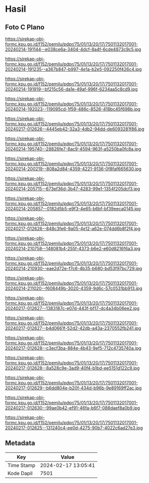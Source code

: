 # Hasil

## Foto C Plano

https://sirekap-obj-formc.kpu.go.id/f152/pemilu/pdpr/75/01/13/20/17/7501132017001-20240214-191144--e038ce6a-3404-4dcf-8a4f-6cde4873c9c5.jpg

https://sirekap-obj-formc.kpu.go.id/f152/pemilu/pdpr/75/01/13/20/17/7501132017001-20240214-191235--a367b847-b997-4e1a-b2e5-092250f426c4.jpg

https://sirekap-obj-formc.kpu.go.id/f152/pemilu/pdpr/75/01/13/20/17/7501132017001-20240214-191919--bf215c56-da1e-49af-996f-6234aa5c8cd9.jpg

https://sirekap-obj-formc.kpu.go.id/f152/pemilu/pdpr/75/01/13/20/17/7501132017001-20240214-192023--119095cd-1f59-486c-8526-418bc45f698b.jpg

https://sirekap-obj-formc.kpu.go.id/f152/pemilu/pdpr/75/01/13/20/17/7501132017001-20240217-012626--4445eb42-32a3-4db2-94dd-de6093281f86.jpg

https://sirekap-obj-formc.kpu.go.id/f152/pemilu/pdpr/75/01/13/20/17/7501132017001-20240214-195740--28826fe7-8ac9-4594-963f-a5250ba0fc8a.jpg

https://sirekap-obj-formc.kpu.go.id/f152/pemilu/pdpr/75/01/13/20/17/7501132017001-20240214-200219--808a2d84-4359-4221-9136-0f8faf665630.jpg

https://sirekap-obj-formc.kpu.go.id/f152/pemilu/pdpr/75/01/13/20/17/7501132017001-20240214-205715--673ef36d-3b47-4283-99e1-1354f205dcf3.jpg

https://sirekap-obj-formc.kpu.go.id/f152/pemilu/pdpr/75/01/13/20/17/7501132017001-20240214-205857--0182d5b5-e9f3-4e65-b6bf-bf39eeca0145.jpg

https://sirekap-obj-formc.kpu.go.id/f152/pemilu/pdpr/75/01/13/20/17/7501132017001-20240217-012626--848c3fe6-9a05-4e12-a62e-074dd6b8f2f4.jpg

https://sirekap-obj-formc.kpu.go.id/f152/pemilu/pdpr/75/01/13/20/17/7501132017001-20240214-210758--148081b4-255f-4373-b6e2-e60d8216f6a3.jpg

https://sirekap-obj-formc.kpu.go.id/f152/pemilu/pdpr/75/01/13/20/17/7501132017001-20240214-210930--eae2d72e-f7c6-4b35-b680-bd53f97bc729.jpg

https://sirekap-obj-formc.kpu.go.id/f152/pemilu/pdpr/75/01/13/20/17/7501132017001-20240214-211020--f608449b-3020-4359-9d6c-57c0531bb913.jpg

https://sirekap-obj-formc.kpu.go.id/f152/pemilu/pdpr/75/01/13/20/17/7501132017001-20240217-012627--1383187c-e07d-443f-bf17-dc4a34b06ee2.jpg

https://sirekap-obj-formc.kpu.go.id/f152/pemilu/pdpr/75/01/13/20/17/7501132017001-20240217-012627--b4d0661f-52d2-42db-a43a-2370552fb241.jpg

https://sirekap-obj-formc.kpu.go.id/f152/pemilu/pdpr/75/01/13/20/17/7501132017001-20240217-012628--c3ecf3ba-884e-4b43-9ef5-712c4735740a.jpg

https://sirekap-obj-formc.kpu.go.id/f152/pemilu/pdpr/75/01/13/20/17/7501132017001-20240217-012628--8a528c9e-3ad9-40f4-b1bd-ee5151d122c9.jpg

https://sirekap-obj-formc.kpu.go.id/f152/pemilu/pdpr/75/01/13/20/17/7501132017001-20240217-012629--b6dd804e-b20f-434d-b96b-9e89169ff2ac.jpg

https://sirekap-obj-formc.kpu.go.id/f152/pemilu/pdpr/75/01/13/20/17/7501132017001-20240217-012630--99ae0b42-ef91-46fa-b6f7-088daef8a0b9.jpg

https://sirekap-obj-formc.kpu.go.id/f152/pemilu/pdpr/75/01/13/20/17/7501132017001-20240217-012625--131240c4-ee0d-4275-90b7-4022c6ad27e3.jpg


## Metadata

| Key        | Value               |
| ---------- | ------------------- |
| Time Stamp | 2024-02-17 13:05:41 |
| Kode Dapil | 7501                |



